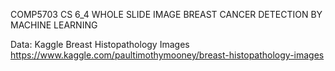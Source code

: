 COMP5703 CS 6_4 WHOLE SLIDE IMAGE BREAST CANCER DETECTION BY MACHINE LEARNING

Data: Kaggle Breast Histopathology Images https://www.kaggle.com/paultimothymooney/breast-histopathology-images
